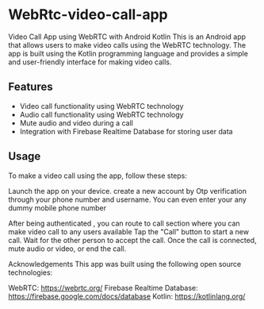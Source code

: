 # WebRtc-video-call-app
Video Call App using WebRTC with Android Kotlin
This is an Android app that allows users to make video calls using the WebRTC technology. The app is built using the Kotlin programming language and provides a simple and user-friendly interface for making video calls.


## Features
 - Video call functionality using WebRTC technology
 - Audio call functionality using WebRTC technology
 - Mute audio and video during a call
 - Integration with Firebase Realtime Database for storing user data



## Usage

To make a video call using the app, follow these steps:

Launch the app on your device.
create a new account by Otp verification through your phone number and username.
You can even enter your any dummy mobile phone number

After being authenticated , you can route to call section where you can make video call to any users available
Tap the "Call" button to start a new call.
Wait for the other person to accept the call.
Once the call is connected, mute audio or video, or end the call.


Acknowledgements
This app was built using the following open source technologies:

WebRTC: https://webrtc.org/
Firebase Realtime Database: https://firebase.google.com/docs/database
Kotlin: https://kotlinlang.org/
